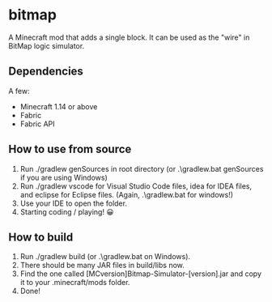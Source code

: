 # bitmap
A Minecraft mod that adds a single block. It can be used as the "wire" in BitMap logic simulator.
## Dependencies
A few:
* Minecraft 1.14 or above
* Fabric
* Fabric API
## How to use from source
1. Run ./gradlew genSources in root directory (or .\gradlew.bat genSources if you are using Windows)
2. Run ./gradlew vscode for Visual Studio Code files, idea for IDEA files, and eclipse for Eclipse files. (Again, .\gradlew.bat for windows!)
3. Use your IDE to open the folder.
4. Starting coding / playing! :grinning:
## How to build
1. Run ./gradlew build (or .\gradlew.bat on Windows). 
2. There should be many JAR files in build/libs now. 
3. Find the one called [MCversion]Bitmap-Simulator-[version].jar and copy it to your .minecraft/mods folder.
4. Done!
